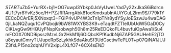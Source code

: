 $START$uZb5+YurRX+bj1+OG7uwpI3Ybkp0JsVyUweLYad7y22xJkaS6iBdrcn4U1t7yr8YvKz5oe/H+PZJfIRArrgAbk81ocKmdxublnAUiYGuL2lrm9S/779k1YEECoDCArERj5XNoxqt3+FGlP4vUP4W3cTn1pTNr8ydYSyJoESzwJu4waDAG0jiLkaNQZuqu1CvPQbojk9bW81WXYBS3K9+eTaqdtFZTIelUbUdW5GaD0CyCiKLvgGw9tHQUyFNspKsobwph50h8m25ReEDQkoFL4buvfuiOpAwa1/Su4mFCGX70ND9ipsszMzvLGr2HkM1Ij6OiQbcKPfKudbNj6ZAP5GAUHehE2jTOu8eyautCmryTUJupeRpSzLykhkSdaAkuSf3UdGsctiwTePL0T+p07QiNA1JUJZ3fxLP15no2dqhUYV2xipL4XLfO7+6CX4s$END$